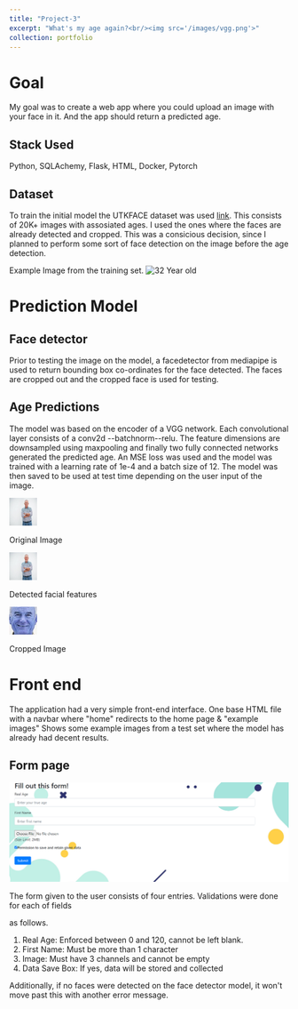 ```yaml
---
title: "Project-3"
excerpt: "What's my age again?<br/><img src='/images/vgg.png'>"
collection: portfolio
---
```


# Goal

My goal was to create a web app where you could upload an image with your face in it. And the app
should return a predicted age. 

## Stack Used

Python, SQLAchemy, Flask, HTML, Docker, Pytorch

## Dataset 

To train the initial model the UTKFACE dataset was used [link](https://susanqq.github.io/UTKFace/). This consists of 20K+ images with assosiated ages. I used the ones where the faces are already detected and cropped. This was a consicious decision, since I planned to perform some sort of face detection on the image before the age detection.  

Example Image from the training set.
![32 Year old]('images\32.jpg')



# Prediction Model

## Face detector

Prior to testing the image on the model, a facedetector from mediapipe is used to return bounding
box co-ordinates for the face detected. The faces are cropped out and the cropped face is used for testing.



## Age Predictions
The model was based on the encoder of a VGG network. Each convolutional layer consists of a conv2d --batchnorm--relu. The feature dimensions are downsampled using maxpooling and finally two fully connected networks generated the predicted age. An MSE loss was used and the model was trained with a learning rate of 1e-4 and a batch size of 12. The model was then saved to be used at test time 
depending on the user input of the image.





<img src="/images/og.jpg" alt="Lights"  width="50" height="50">

<p>Original Image</p>
           
<img src="/images/face.png" alt="Nature"  width="50" height="50">
           
<p>Detected facial features</p>

<img src="/images/crop.jpg" alt="Fjords"  width="50" height="50">
            
<p>Cropped Image</p>
        
            
        
# Front end

The application had a very simple front-end interface. One base HTML file with a navbar where "home"
redirects to the home page & "example images" Shows some example images from a test set where the model has already had decent results.

## Form page

<img src='/images/formpage.png' title="Form page">


The form given to the user consists of four entries. Validations were done for each of fields

as follows.
1. Real Age: Enforced between 0 and 120, cannot be left blank.
2. First Name: Must be more than 1 character
3. Image: Must have 3 channels and cannot be empty
4. Data Save Box: If yes, data will be stored and collected

Additionally, if no faces were detected on the face detector model, it won't move past this 
with another error message.











